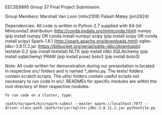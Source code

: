 EECSE6895 Group 37 Final Project Submission.

Group Members:
    Marshall Van Loon (mhv2109)
    Palash Matey (pm2824)
    
Dependencies:
    All code is written in Python 2.7 supplied with 64-bit Miniconda2 distribution (http://conda.pydata.org/miniconda.html)
    numpy (pip install numpy OR conda install numpy)
    scipy (pip install scipy OR conda install scipy)
    Spark-1.6.1 (http://spark.apache.org/downloads.html)
    sqlite-jdbc-3.8.11.2.jar (https://bitbucket.org/xerial/sqlite-jdbc/downloads)
    textstat-0.2 (pip install textstat)
    NLTK (pip install nltk)
    SQLAlchemy (pip install sqlalchemy)
    PRAW (pip install praw)
    boto3 (pip install boto3)
    
Note:
    All code written for demonstration during our presentation is located in respective src/ folders and is named *_demo.py.  The tests/ folders contain scratch scripts.  The utils/ folders contain useful scripts not necessary to run code in src/.  READMEs for specific modules are within the root directory  of their respective modules.
    
    To run code on a cluster, type:
    
    /path/to/spark/bin/spark-submit --master spark://localhost:7077 --driver-class-path /path/to/jar/sqlite-jdbc-3.8.11.2.jar pythonfile.py
